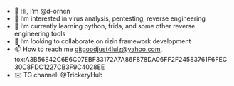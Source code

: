 - 👋 Hi, I’m @d-ornen
- 👀 I’m interested in virus analysis, pentesting, reverse engineering
- 🌱 I’m currently learning python, frida, and some other reverse engineering tools
- 💞️ I’m looking to collaborate on rizin framework development
- 📫 How to reach me gitgoodjust4lulz@yahoo.com, tox:A3B56E42C6E6C07EBF33172A7A86F878DA06FF2F24583761F6FEC30C8FDC1227CB3F9C4028EE
- ✉️ TG channel: @TrickeryHub
